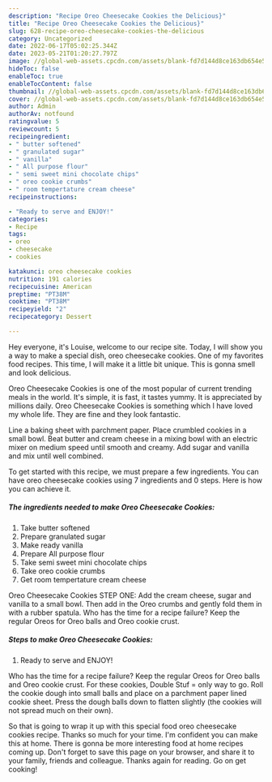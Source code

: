 ```yaml
---
description: "Recipe Oreo Cheesecake Cookies the Delicious}"
title: "Recipe Oreo Cheesecake Cookies the Delicious}"
slug: 628-recipe-oreo-cheesecake-cookies-the-delicious
category: Uncategorized
date: 2022-06-17T05:02:25.344Z
date: 2023-05-21T01:20:27.797Z
image: //global-web-assets.cpcdn.com/assets/blank-fd7d144d8ce163db654e5a02c40b08a2775adb7897d16e4062681dc7e1b2800f.png
hideToc: false
enableToc: true
enableTocContent: false
thumbnail: //global-web-assets.cpcdn.com/assets/blank-fd7d144d8ce163db654e5a02c40b08a2775adb7897d16e4062681dc7e1b2800f.png
cover: //global-web-assets.cpcdn.com/assets/blank-fd7d144d8ce163db654e5a02c40b08a2775adb7897d16e4062681dc7e1b2800f.png
author: Admin
authorAv: notfound
ratingvalue: 5
reviewcount: 5
recipeingredient:
- " butter softened"
- " granulated sugar"
- " vanilla"
- " All purpose flour"
- " semi sweet mini chocolate chips"
- " oreo cookie crumbs"
- " room tempertature cream cheese"
recipeinstructions:

- "Ready to serve and ENJOY!"
categories:
- Recipe
tags:
- oreo
- cheesecake
- cookies

katakunci: oreo cheesecake cookies 
nutrition: 191 calories
recipecuisine: American
preptime: "PT38M"
cooktime: "PT38M"
recipeyield: "2"
recipecategory: Dessert

---
```



Hey everyone, it's Louise, welcome to our recipe site. Today, I will show you a way to make a special dish, oreo cheesecake cookies. One of my favorites food recipes. This time, I will make it a little bit unique. This is gonna smell and look delicious.

Oreo Cheesecake Cookies is one of the most popular of current trending meals in the world. It's simple, it is fast, it tastes yummy. It is appreciated by millions daily. Oreo Cheesecake Cookies is something which I have loved my whole life. They are fine and they look fantastic.

Line a baking sheet with parchment paper. Place crumbled cookies in a small bowl. Beat butter and cream cheese in a mixing bowl with an electric mixer on medium speed until smooth and creamy. Add sugar and vanilla and mix until well combined.


To get started with this recipe, we must prepare a few ingredients. You can have oreo cheesecake cookies using 7 ingredients and 0 steps. Here is how you can achieve it.

<!--inarticleads1-->

##### The ingredients needed to make Oreo Cheesecake Cookies:

1. Take  butter softened
1. Prepare  granulated sugar
1. Make ready  vanilla
1. Prepare  All purpose flour
1. Take  semi sweet mini chocolate chips
1. Take  oreo cookie crumbs
1. Get  room tempertature cream cheese


Oreo Cheesecake Cookies STEP ONE: Add the cream cheese, sugar and vanilla to a small bowl. Then add in the Oreo crumbs and gently fold them in with a rubber spatula. Who has the time for a recipe failure? Keep the regular Oreos for Oreo balls and Oreo cookie crust. 

<!--inarticleads2-->

##### Steps to make Oreo Cheesecake Cookies:


1. Ready to serve and ENJOY!

Who has the time for a recipe failure? Keep the regular Oreos for Oreo balls and Oreo cookie crust. For these cookies, Double Stuf = only way to go. Roll the cookie dough into small balls and place on a parchment paper lined cookie sheet. Press the dough balls down to flatten slightly (the cookies will not spread much on their own). 

So that is going to wrap it up with this special food oreo cheesecake cookies recipe. Thanks so much for your time. I'm confident you can make this at home. There is gonna be more interesting food at home recipes coming up. Don't forget to save this page on your browser, and share it to your family, friends and colleague. Thanks again for reading. Go on get cooking!
